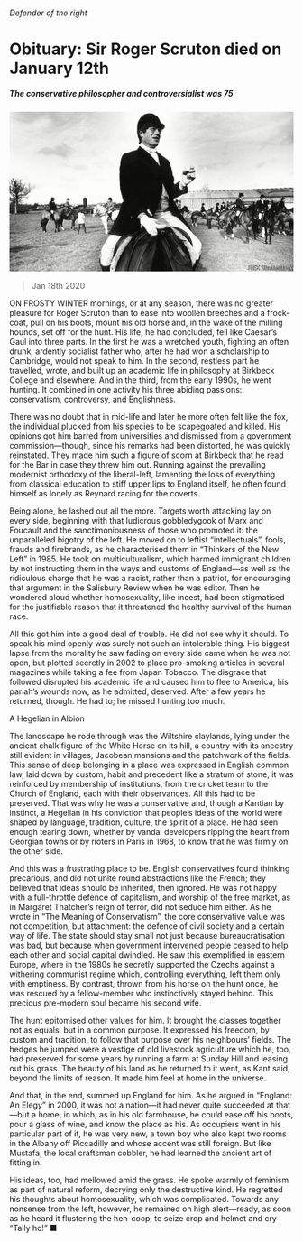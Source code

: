###### Defender of the right

# Obituary: Sir Roger Scruton died on January 12th 

##### The conservative philosopher and controversialist was 75 

![image](images/20200118_OBP001_0.jpg) 

> Jan 18th 2020 

ON FROSTY WINTER mornings, or at any season, there was no greater pleasure for Roger Scruton than to ease into woollen breeches and a frock-coat, pull on his boots, mount his old horse and, in the wake of the milling hounds, set off for the hunt. His life, he had concluded, fell like Caesar’s Gaul into three parts. In the first he was a wretched youth, fighting an often drunk, ardently socialist father who, after he had won a scholarship to Cambridge, would not speak to him. In the second, restless part he travelled, wrote, and built up an academic life in philosophy at Birkbeck College and elsewhere. And in the third, from the early 1990s, he went hunting. It combined in one activity his three abiding passions: conservatism, controversy, and Englishness.

There was no doubt that in mid-life and later he more often felt like the fox, the individual plucked from his species to be scapegoated and killed. His opinions got him barred from universities and dismissed from a government commission—though, since his remarks had been distorted, he was quickly reinstated. They made him such a figure of scorn at Birkbeck that he read for the Bar in case they threw him out. Running against the prevailing modernist orthodoxy of the liberal-left, lamenting the loss of everything from classical education to stiff upper lips to England itself, he often found himself as lonely as Reynard racing for the coverts.


Being alone, he lashed out all the more. Targets worth attacking lay on every side, beginning with that ludicrous gobbledygook of Marx and Foucault and the sanctimoniousness of those who promoted it: the unparalleled bigotry of the left. He moved on to leftist “intellectuals”, fools, frauds and firebrands, as he characterised them in “Thinkers of the New Left” in 1985. He took on multiculturalism, which harmed immigrant children by not instructing them in the ways and customs of England—as well as the ridiculous charge that he was a racist, rather than a patriot, for encouraging that argument in the Salisbury Review when he was editor. Then he wondered aloud whether homosexuality, like incest, had been stigmatised for the justifiable reason that it threatened the healthy survival of the human race.

All this got him into a good deal of trouble. He did not see why it should. To speak his mind openly was surely not such an intolerable thing. His biggest lapse from the morality he saw fading on every side came when he was not open, but plotted secretly in 2002 to place pro-smoking articles in several magazines while taking a fee from Japan Tobacco. The disgrace that followed disrupted his academic life and caused him to flee to America, his pariah’s wounds now, as he admitted, deserved. After a few years he returned, though. He had to; he missed hunting too much.

A Hegelian in Albion

The landscape he rode through was the Wiltshire claylands, lying under the ancient chalk figure of the White Horse on its hill, a country with its ancestry still evident in villages, Jacobean mansions and the patchwork of the fields. This sense of deep belonging in a place was expressed in English common law, laid down by custom, habit and precedent like a stratum of stone; it was reinforced by membership of institutions, from the cricket team to the Church of England, each with their observances. All this had to be preserved. That was why he was a conservative and, though a Kantian by instinct, a Hegelian in his conviction that people’s ideas of the world were shaped by language, tradition, culture, the spirit of a place. He had seen enough tearing down, whether by vandal developers ripping the heart from Georgian towns or by rioters in Paris in 1968, to know that he was firmly on the other side.

And this was a frustrating place to be. English conservatives found thinking precarious, and did not unite round abstractions like the French; they believed that ideas should be inherited, then ignored. He was not happy with a full-throttle defence of capitalism, and worship of the free market, as in Margaret Thatcher’s reign of terror, did not seduce him either. As he wrote in “The Meaning of Conservatism”, the core conservative value was not competition, but attachment: the defence of civil society and a certain way of life. The state should stay small not just because bureaucratisation was bad, but because when government intervened people ceased to help each other and social capital dwindled. He saw this exemplified in eastern Europe, where in the 1980s he secretly supported the Czechs against a withering communist regime which, controlling everything, left them only with emptiness. By contrast, thrown from his horse on the hunt once, he was rescued by a fellow-member who instinctively stayed behind. This precious pre-modern soul became his second wife.

The hunt epitomised other values for him. It brought the classes together not as equals, but in a common purpose. It expressed his freedom, by custom and tradition, to follow that purpose over his neighbours’ fields. The hedges he jumped were a vestige of old livestock agriculture which he, too, had preserved for some years by running a farm at Sunday Hill and leasing out his grass. The beauty of his land as he returned to it went, as Kant said, beyond the limits of reason. It made him feel at home in the universe.

And that, in the end, summed up England for him. As he argued in “England: An Elegy” in 2000, it was not a nation—it had never quite succeeded at that—but a home, in which, as in his old farmhouse, he could ease off his boots, pour a glass of wine, and know the place as his. As occupiers went in his particular part of it, he was very new, a town boy who also kept two rooms in the Albany off Piccadilly and whose accent was still foreign. But like Mustafa, the local craftsman cobbler, he had learned the ancient art of fitting in.

His ideas, too, had mellowed amid the grass. He spoke warmly of feminism as part of natural reform, decrying only the destructive kind. He regretted his thoughts about homosexuality, which was complicated. Towards any nonsense from the left, however, he remained on high alert—ready, as soon as he heard it flustering the hen-coop, to seize crop and helmet and cry “Tally ho!” ■

